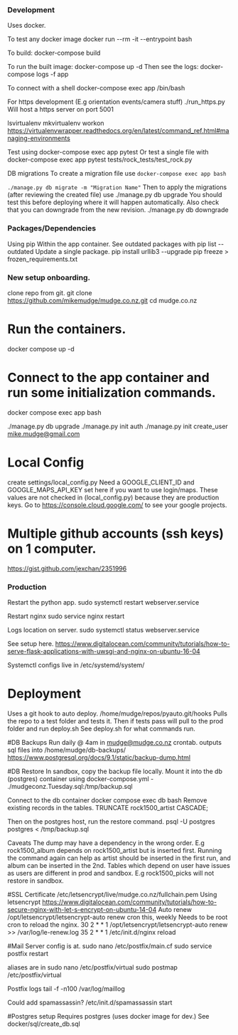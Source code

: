 ### Development
Uses docker.

To test any docker image
docker run --rm -it --entrypoint bash <image>

To build:
docker-compose build

To run the built image:
docker-compose up -d
Then see the logs:
docker-compose logs -f app

To connect with a shell
docker-compose exec app /bin/bash

For https development (E.g orientation events/camera stuff)
./run_https.py
Will host a https server on port 5001

lsvirtualenv
mkvirtualenv
workon
https://virtualenvwrapper.readthedocs.org/en/latest/command_ref.html#managing-environments

Test using
docker-compose exec app pytest
Or test a single file with
docker-compose exec app pytest tests/rock_tests/test_rock.py

DB migrations
To create a migration file use
```docker-compose exec app bash```

```./manage.py db migrate -m "Migration Name"```
Then to apply the migrations (after reviewing the created file) use
./manage.py db upgrade
You should test this before deploying where it will happen automatically.
Also check that you can downgrade from the new revision.
./manage.py db downgrade

### Packages/Dependencies
Using pip
Within the app container.
See outdated packages with
pip list --outdated
Update a single package.
pip install urllib3 --upgrade
pip freeze > frozen_requirements.txt

### New setup onboarding.
clone repo from git.
git clone https://github.com/mikemudge/mudge.co.nz.git
cd mudge.co.nz

# Run the containers.
docker compose up -d

# Connect to the app container and run some initialization commands.
docker compose exec app bash

./manage.py db upgrade
./manage.py init auth
./manage.py init create_user mike.mudge@gmail.com

# Local Config
create settings/local_config.py
Need a GOOGLE_CLIENT_ID and GOOGLE_MAPS_API_KEY set here if you want to use login/maps.
These values are not checked in (local_config.py) because they are production keys. 
Go to https://console.cloud.google.com/ to see your google projects.

# Multiple github accounts (ssh keys) on 1 computer.
https://gist.github.com/jexchan/2351996

### Production

Restart the python app.
sudo systemctl restart webserver.service

Restart nginx
sudo service nginx restart

Logs location on server.
sudo systemctl status webserver.service

See setup here.
https://www.digitalocean.com/community/tutorials/how-to-serve-flask-applications-with-uwsgi-and-nginx-on-ubuntu-16-04

Systemctl configs live in
/etc/systemd/system/

# Deployment
Uses a git hook to auto deploy.
/home/mudge/repos/pyauto.git/hooks
Pulls the repo to a test folder and tests it.
Then if tests pass will pull to the prod folder and run deploy.sh
See deploy.sh for what commands run.

#DB Backups
Run daily @ 4am in mudge@mudge.co.nz crontab.
outputs sql files into /home/mudge/db-backups/
https://www.postgresql.org/docs/9.1/static/backup-dump.html

#DB Restore
In sandbox, copy the backup file locally.
Mount it into the db (postgres) container using docker-compose.yml
      - ./mudgeconz.Tuesday.sql:/tmp/backup.sql

Connect to the db container
docker compose exec db bash
Remove existing records in the tables.
TRUNCATE rock1500_artist CASCADE;

Then on the postgres host, run the restore command.
psql -U postgres postgres < /tmp/backup.sql

Caveats
The dump may have a dependency in the wrong order.
E.g rock1500_album depends on rock1500_artist but is inserted first.
Running the command again can help as artist should be inserted in the first run, and album can be inserted in the 2nd.
Tables which depend on user have issues as users are different in prod and sandbox.
E.g rock1500_picks will not restore in sandbox.

#SSL Certificate
/etc/letsencrypt/live/mudge.co.nz/fullchain.pem
Using letsencrypt
https://www.digitalocean.com/community/tutorials/how-to-secure-nginx-with-let-s-encrypt-on-ubuntu-14-04
Auto renew
/opt/letsencrypt/letsencrypt-auto renew
cron this, weekly
Needs to be root cron to reload the nginx.
30 2 * * 1 /opt/letsencrypt/letsencrypt-auto renew >> /var/log/le-renew.log
35 2 * * 1 /etc/init.d/nginx reload

#Mail Server
config is at.
sudo nano /etc/postfix/main.cf
sudo service postfix restart

aliases are in
sudo nano /etc/postfix/virtual
sudo postmap /etc/postfix/virtual

Postfix logs
tail -f -n100 /var/log/maillog

Could add spamassassin?
/etc/init.d/spamassassin start

#Postgres setup
Requires postgres (uses docker image for dev.)
See docker/sql/create_db.sql

